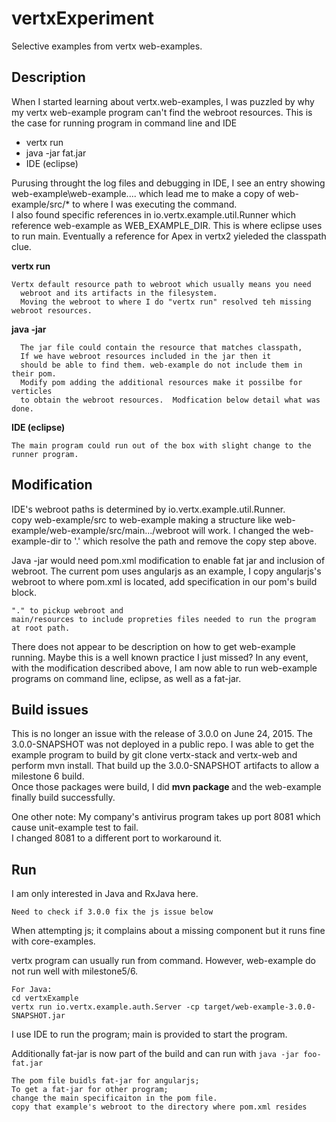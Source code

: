 # vertxExperiment
Selective examples from vertx web-examples. 

## Description
When I started learning about vertx.web-examples, I was puzzled by why my vertx web-example program can't find the webroot resources. 
This is the case for running program in command line and IDE
<ul>
<li>vertx run </li>
<li>java -jar fat.jar</li>
<li>IDE (eclipse) </li>
</ul>

Purusing throught the log files and debugging in IDE, I see an entry showing web-example\web-example.... 
which lead me to make a copy of web-example/src/* to where I was executing the command.  
I also found specific references in io.vertx.example.util.Runner which reference web-example as WEB_EXAMPLE_DIR. 
This is where eclipse uses to run main.  Eventually a reference for Apex in vertx2 yieleded the classpath clue.

<b>vertx run</b>
```
Vertx default resource path to webroot which usually means you need 
  webroot and its artifacts in the filesystem.   
  Moving the webroot to where I do "vertx run" resolved teh missing webroot resources.
```
<b> java -jar </b>
```
  The jar file could contain the resource that matches classpath, 
  If we have webroot resources included in the jar then it 
  should be able to find them. web-example do not include them in their pom.  
  Modify pom adding the additional resources make it possilbe for verticles
  to obtain the webroot resources.  Modfication below detail what was done.  
```
<b> IDE (eclipse)</b>
```
The main program could run out of the box with slight change to the runner program. 
```
## Modification
IDE's webroot paths is determined by io.vertx.example.util.Runner.  
copy web-example/src to web-example making a structure like web-example/web-example/src/main.../webroot
will work.  I changed the web-example-dir to '.' which resolve the path and remove the copy step above. 

Java -jar would need pom.xml modification to enable fat jar and inclusion of webroot.
The current pom uses angularjs as an example, I copy angularjs's webroot to where pom.xml is located, add 
<resources> specification in our pom's build block.  
```
"." to pickup webroot and 
main/resources to include propreties files needed to run the program at root path.
```

There does not appear to be description on how to get web-example running.  Maybe this is a well known practice I just missed?
In any event, with the modification described above, I am now able to run web-example programs on command line, eclipse, as well 
as a fat-jar.

## Build issues
This is no longer an issue with the release of 3.0.0 on June 24, 2015.
The 3.0.0-SNAPSHOT was not deployed in a public repo.
I was able to get the example program to build by git clone vertx-stack and vertx-web and perform mvn install.
That build up the 3.0.0-SNAPSHOT artifacts to allow a milestone 6 build.  
Once those packages were build, I did <b>mvn package </b> and the web-example finally build successfully.

One other note: My company's antivirus program takes up port 8081 which cause unit-example test to fail.  
I changed 8081 to a different port to workaround it. 


## Run 
I am only interested in Java and RxJava here. 

`Need to check if 3.0.0 fix the js issue below`

When attempting js; it complains about a missing component but it runs fine with core-examples.

vertx program can usually run from command. However, web-example do not run well with milestone5/6.  

```
For Java:
cd vertxExample 
vertx run io.vertx.example.auth.Server -cp target/web-example-3.0.0-SNAPSHOT.jar
```

I use IDE to run the program; main is provided to start the program. 

Additionally fat-jar is now part of the build and can run with ```java -jar foo-fat.jar```
```
The pom file buidls fat-jar for angularjs; 
To get a fat-jar for other program; 
change the main specificaiton in the pom file. 
copy that example's webroot to the directory where pom.xml resides
```
